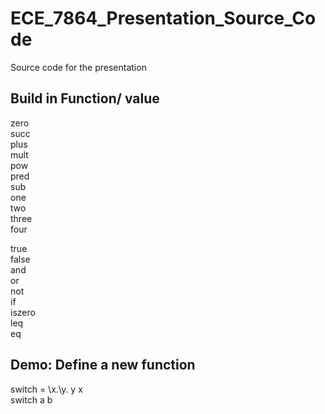 # ECE_7864_Presentation_Source_Code
Source code for the presentation


Build in Function/ value
---
zero  
succ  
plus  
mult  
pow  
pred  
sub  
one  
two  
three  
four  

true  
false  
and  
or  
not  
if  
iszero  
leq  
eq  





Demo: Define a new function
---
switch = \x.\y. y x  
switch a b